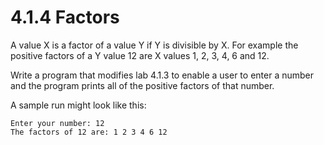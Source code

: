 # 4.1.4 Factors
A value X is a factor of a value Y if Y is divisible by X. For example the positive factors of a Y value 12 are X values 1, 2, 3, 4, 6 and 12.

Write a program that modifies lab 4.1.3 to enable a user to enter a number and the program prints all of the positive factors of that number.

A sample run might look like this:
```
Enter your number: 12
The factors of 12 are: 1 2 3 4 6 12
```